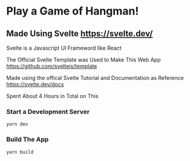 # Play a Game of Hangman!

## Made Using Svelte https://svelte.dev/

Svelte is a Javascript UI Frameword like React

The Official Svelte Template was Used to Make This Web App https://github.com/sveltejs/template

Made using the offical Svelte Tutorial and Documentation as Reference https://svelte.dev/docs

Spent About 4 Hours in Total on This

### Start a Development Server
```
yarn dev
```

### Build The App

```
yarn build
```
